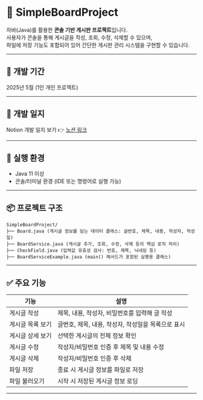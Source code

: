 # 📝 SimpleBoardProject

자바(Java)를 활용한 **콘솔 기반 게시판 프로젝트**입니다.  
사용자가 콘솔을 통해 게시글을 작성, 조회, 수정, 삭제할 수 있으며,  
파일에 저장 기능도 포함되어 있어 간단한 게시판 관리 시스템을 구현할 수 있습니다.

---

## 📅 개발 기간

2025년 5월 (1인 개인 프로젝트)

---  

## 📖 개발 일지

Notion 개발 일지 보기 👉 [노션 링크](https://www.notion.so/1f73f7968ee980bda5c5c23ff5093a42?pvs=4)

---  

## 🚀 실행 환경

- Java 11 이상
- 콘솔/터미널 환경 (IDE 또는 명령어로 실행 가능)

---

## 📦 프로젝트 구조
```
SimpleBoardProject/
├── Board.java (게시글 정보를 담는 데이터 클래스: 글번호, 제목, 내용, 작성자, 작성일)
├── BoardService.java (게시글 추가, 조회, 수정, 삭제 등의 핵심 로직 처리)
├── CheckField.java (입력값 유효성 검사: 번호, 제목, 닉네임 등)
├── BoardServiceExample.java (main() 메서드가 포함된 실행용 클래스)
```
---

## ✅ 주요 기능

| 기능             | 설명 |
|------------------|------|
| 게시글 작성      | 제목, 내용, 작성자, 비밀번호를 입력해 글 작성 |
| 게시글 목록 보기 | 글번호, 제목, 내용, 작성자, 작성일을 목록으로 표시 |
| 게시글 상세 보기 | 선택한 게시글의 전체 정보 확인 |
| 게시글 수정      | 작성자/비밀번호 인증 후 제목 및 내용 수정 |
| 게시글 삭제      | 작성자/비밀번호 인증 후 삭제 |
| 파일 저장        | 종료 시 게시글 정보를 파일로 저장 |
| 파일 불러오기    | 시작 시 저장된 게시글 정보 로딩 |

---

